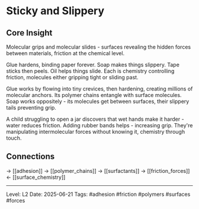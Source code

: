 # Sticky and Slippery

## Core Insight
Molecular grips and molecular slides - surfaces revealing the hidden forces between materials, friction at the chemical level.

Glue hardens, binding paper forever. Soap makes things slippery. Tape sticks then peels. Oil helps things slide. Each is chemistry controlling friction, molecules either gripping tight or sliding past.

Glue works by flowing into tiny crevices, then hardening, creating millions of molecular anchors. Its polymer chains entangle with surface molecules. Soap works oppositely - its molecules get between surfaces, their slippery tails preventing grip.

A child struggling to open a jar discovers that wet hands make it harder - water reduces friction. Adding rubber bands helps - increasing grip. They're manipulating intermolecular forces without knowing it, chemistry through touch.

## Connections
→ [[adhesion]]
→ [[polymer_chains]]
→ [[surfactants]]
→ [[friction_forces]]
← [[surface_chemistry]]

---
Level: L2
Date: 2025-06-21
Tags: #adhesion #friction #polymers #surfaces #forces
